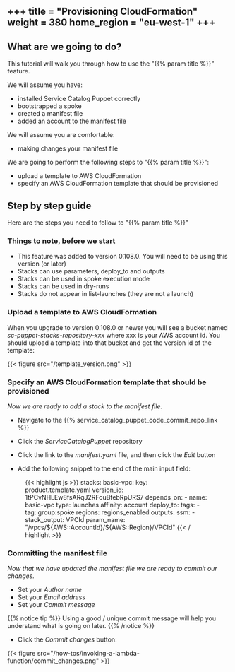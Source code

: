 +++
title = "Provisioning CloudFormation"
weight = 380
home_region = "eu-west-1"
+++
---

## What are we going to do?

This tutorial will walk you through how to use the "{{% param title %}}" feature.

We will assume you have:
 
 - installed Service Catalog Puppet correctly
 - bootstrapped a spoke
 - created a manifest file
 - added an account to the manifest file

We will assume you are comfortable:
 - making changes your manifest file
 
We are going to perform the following steps to "{{% param title %}}":

- upload a template to AWS CloudFormation
- specify an AWS CloudFormation template that should be provisioned


## Step by step guide

Here are the steps you need to follow to "{{% param title %}}"

### Things to note, before we start

- This feature was added to version 0.108.0.  You will need to be using this version (or later)
- Stacks can use parameters, deploy_to and outputs
- Stacks can be used in spoke execution mode
- Stacks can be used in dry-runs
- Stacks do not appear in list-launches (they are not a launch)

### Upload a template to AWS CloudFormation

When you upgrade to version 0.108.0 or newer you will see a bucket named _sc-puppet-stacks-repository-xxx_ where xxx is 
your AWS account id.  You should upload a template into that bucket and get the version id of the template:

{{< figure src="/template_version.png" >}}


### Specify an AWS CloudFormation template that should be provisioned

_Now we are ready to add a stack to the manifest file._

- Navigate to the {{% service_catalog_puppet_code_commit_repo_link %}}

- Click the *ServiceCatalogPuppet* repository

- Click the link to the *manifest.yaml* file, and then click the *Edit* button

- Add the following snippet to the end of the main input field:

 <figure>
  {{< highlight js >}}
stacks:
  basic-vpc:
    key: product.template.yaml
    version_id: 1tPCvNHLEw8fsARqJ2RFouBfebRpURS7
    depends_on:
      - name: basic-vpc
        type: launches
        affinity: account
    deploy_to:
      tags:
        - tag: group:spoke
          regions: regions_enabled
    outputs:
      ssm:
        - stack_output: VPCId
          param_name: "/vpcs/${AWS::AccountId}/${AWS::Region}/VPCId"
  {{< / highlight >}}
 </figure>


### Committing the manifest file

_Now that we have updated the manifest file we are ready to commit our changes._

- Set your *Author name*
- Set your *Email address*
- Set your *Commit message*

{{% notice tip %}}
Using a good / unique commit message will help you understand what is going on later.
{{% /notice %}}


- Click the *Commit changes* button:

{{< figure src="/how-tos/invoking-a-lambda-function/commit_changes.png" >}}
